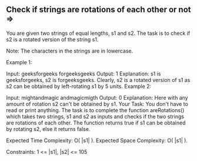 Check if strings are rotations of each other or not  =>
---------------------------------------------------


You are given two strings of equal lengths, s1 and s2. The task is to check if s2 is a rotated version of the string s1.

Note: The characters in the strings are in lowercase.

Example 1:

Input:
geeksforgeeks
forgeeksgeeks
Output: 
1
Explanation: s1 is geeksforgeeks, s2 is
forgeeksgeeks. Clearly, s2 is a rotated
version of s1 as s2 can be obtained by
left-rotating s1 by 5 units.
Example 2:

Input:
mightandmagic
andmagicmigth
Output: 
0
Explanation: Here with any amount of
rotation s2 can't be obtained by s1.
Your Task:
You don't have to read or print anything. The task is to complete the function areRotations() which takes two strings, s1 and s2 as inputs and checks if the two strings are rotations of each other. The function returns true if s1 can be obtained by rotating s2, else it returns false.

Expected Time Complexity: O( |s1| ).
Expected Space Complexity: O( |s1| ).

Constraints:
1 <= |s1|, |s2| <= 105
